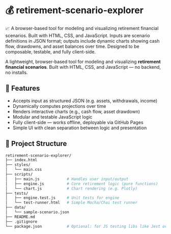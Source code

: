# 💰 retirement-scenario-explorer

📈 A browser-based tool for modeling and visualizing retirement financial scenarios. Built with HTML, CSS, and JavaScript. Inputs are scenario definitions in JSON format; outputs include dynamic charts showing cash flow, drawdowns, and asset balances over time. Designed to be composable, testable, and fully client-side.

A lightweight, browser-based tool for modeling and visualizing **retirement financial scenarios**. Built with HTML, CSS, and JavaScript — no backend, no installs.

## 🌟 Features

- Accepts input as structured JSON (e.g. assets, withdrawals, income)
- Dynamically computes projections over time
- Renders interactive charts (e.g., cash flow, asset drawdown)
- Modular and testable JavaScript logic
- Fully client-side — works offline, deployable via GitHub Pages
- Simple UI with clean separation between logic and presentation

## 📁 Project Structure

```bash
retirement-scenario-explorer/
├── index.html
├── styles/
│   └── main.css
├── scripts/
│   ├── main.js            # Handles user input/output
│   ├── engine.js          # Core retirement logic (pure functions)
│   └── chart.js           # Chart rendering (e.g. Plotly)
├── tests/
│   ├── engine.test.js     # Unit tests for engine
│   └── test-runner.html   # Simple Mocha/Chai test runner
├── data/
│   └── sample-scenario.json
├── README.md
├── .gitignore
└── package.json           # Optional: for JS testing libs like Jest or Mocha
```
